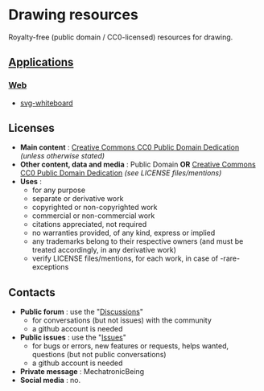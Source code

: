 # Drawing resources 
Royalty-free (public domain / CC0-licensed) resources for drawing.

## [Applications](applications/)
### [Web](applications/web/)
- [svg-whiteboard](applications/web/svg-whiteboard/whiteboard.html)

## Licenses
- **Main content** : [Creative Commons CC0 Public Domain Dedication](LICENSE) *(unless otherwise stated)*
- **Other content, data and media** : Public Domain **OR** [Creative Commons CC0 Public Domain Dedication](LICENSE) *(see LICENSE files/mentions)*
- **Uses** : 
  - for any purpose
  - separate or derivative work
  - copyrighted or non-copyrighted work
  - commercial or non-commercial work
  - citations appreciated, not required
  - no warranties provided, of any kind, express or implied
  - any trademarks belong to their respective owners (and must be treated accordingly, in any derivative work)
  - verify LICENSE files/mentions, for each work, in case of -rare- exceptions

## Contacts
- **Public forum** : use the "[Discussions](https://github.com/MechatronicBeing/MechatronicBeing.github.io/discussions)"
  - for conversations (but not issues) with the community 
  - a github account is needed
- **Public issues** : use the "[Issues](https://github.com/MechatronicBeing/MechatronicBeing.github.io/issues)"
  - for bugs or errors, new features or requests, helps wanted, questions (but not public conversations)
  - a github account is needed
- **Private message** : MechatronicBeing
- **Social media** : no. 

